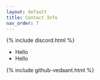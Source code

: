 ```yaml
---
layout: default
title: Contact Info
nav_order: 7
---
```



{% include discord.html %}

- Hello
- Hello

{% include github-vedaant.html %}